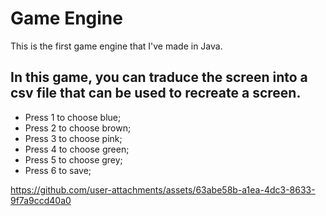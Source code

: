 <h1>Game Engine</h1>

This is the first game engine that I've made in Java.

<h2>In this game, you can traduce the screen into a csv file that can be used to recreate a screen.</h2>

- Press 1 to choose blue;
- Press 2 to choose brown;
- Press 3 to choose pink;
- Press 4 to choose green;
- Press 5 to choose grey;
- Press 6 to save;

https://github.com/user-attachments/assets/63abe58b-a1ea-4dc3-8633-9f7a9ccd40a0

